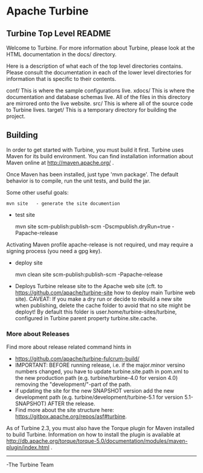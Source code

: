 
# Apache Turbine

Turbine Top Level README
--------------------------------------------------------------------------

Welcome to Turbine.  For more information about Turbine, please look
at the HTML documentation in the docs/ directory.

Here is a description of what each of the top level directories
contains.  Please consult the documentation in each of the lower level
directories for information that is specific to their contents.

conf/       This is where the sample configurations live.
xdocs/      This is where the documentation and database schemas live.
            All of the files in this directory are mirrored onto
            the live website.
src/        This is where all of the source code to Turbine lives.
target/     This is a temporary directory for building the project.

## Building

In order to get started with Turbine, you must build it first.
Turbine uses Maven for its build environment. You can find installation
information about Maven online at http://maven.apache.org/ .

Once Maven has been installed, just type 'mvn package'. The default behavior 
is to compile, run the unit tests, and build the jar. 

Some other useful goals:

    mvn site   - generate the site documention

* test site 

    mvn site scm-publish:publish-scm -Dscmpublish.dryRun=true -Papache-release 
    
Activating Maven profile apache-release is not required, und may require a signing process (you need a gpg key).

* deploy site

    mvn clean site scm-publish:publish-scm -Papache-release    
    
* Deploys Turbine release site to the Apache web site (cft. to https://github.com/apache/turbine-site how to deploy main Turbine web site).
CAVEAT: If you make a dry run or decide to rebuild a new site when publishing, delete the cache folder to avoid that no site might be deployt!
By default this folder is user.home/turbine-sites/turbine, configured in Turbine parent property turbine.site.cache. 

### More about Releases

Find more about release related command hints in 
* https://github.com/apache/turbine-fulcrum-build/
* IMPORTANT: BEFORE running release, i.e. if the major.minor versino numbers changed, you have to update turbine.site.path in pom.xml to the new production path 
(e.g. turbine/turbine-4.0 for version 4.0) removing the  "development/"-part of the path.
* if updating the site for the new SNAPSHOT version add the new development path (e.g. turbine/development/turbine-5.1 for version 5.1-SNAPSHOT) AFTER the release.
* Find more about the site structure here: https://gitbox.apache.org/repos/asf#turbine.

As of Turbine 2.3, you must also have the Torque plugin for Maven installed
to build Turbine.  Information on how to install the plugin is available
at http://db.apache.org/torque/torque-5.0/documentation/modules/maven-plugin/index.html .

-------------

-The Turbine Team
